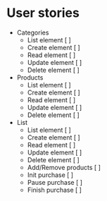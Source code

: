 
# User stories

- Categories
  - List element        [ ]
  - Create element      [ ]
  - Read element        [ ]
  - Update element      [ ]
  - Delete element      [ ]
- Products
  - List element        [ ]
  - Create element      [ ]
  - Read element        [ ]
  - Update element      [ ]
  - Delete element      [ ]
- List
  - List element        [ ]
  - Create element      [ ]
  - Read element        [ ]
  - Update element      [ ]
  - Delete element      [ ]
  - Add/Remove products [ ]
  - Init purchase       [ ]
  - Pause purchase      [ ]
  - Finish purchase     [ ]
